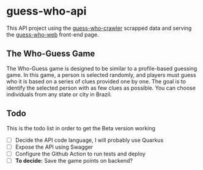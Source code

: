 # guess-who-api

This API project using the [guess-who-crawler](https://github.com/pedro-hos/guess-who-crawler) scrapped data and serving the [guess-who-web](https://github.com/pedro-hos/guess-who-web) front-end page.

## The Who-Guess Game
The Who-Guess game is designed to be similar to a profile-based guessing game. In this game, a person is selected randomly, and players must guess who it is based on a series of clues provided one by one. The goal is to identify the selected person with as few clues as possible. You can choose individuals from any state or city in Brazil.

## Todo
This is the todo list in order to get the Beta version working

- [ ] Decide the API code language, I will probably use Quarkus
- [ ] Expose the API using Swagger
- [ ] Configure the Github Action to run tests and deploy
- [ ] **To decide:** Save the game points on backend?
